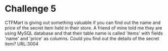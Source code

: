 # Challenge 5

CTFMart is giving out something valuable if you can find out the name and price of the secret item held in their store. A friend of mine told me they are using MySQL database and that their table name is called 'items' with fields 'name' and 'price' as columns. Could you find out the details of the secret item? URL:3004